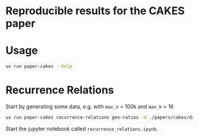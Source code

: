 # Reproducible results for the CAKES paper

# Usage

```sh
uv run paper-cakes --help
```

# Recurrence Relations

Start by generating some data, e.g. with `max_n` = 100k and `max_k` = 16

```sh
uv run paper-cakes recurrence-relations gen-ratios -d ./papers/cakes/data/recurrence_relations -n 100000 -k 16
```

Start the jupyter notebook called `recurrence_relations.ipynb`.
